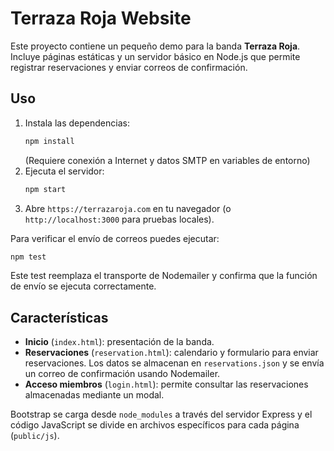 # Terraza Roja Website

Este proyecto contiene un pequeño demo para la banda **Terraza Roja**. Incluye
páginas estáticas y un servidor básico en Node.js que permite registrar
reservaciones y enviar correos de confirmación.

## Uso

1. Instala las dependencias:
   ```bash
   npm install
   ```
   (Requiere conexión a Internet y datos SMTP en variables de entorno)
2. Ejecuta el servidor:
   ```bash
   npm start
   ```
3. Abre `https://terrazaroja.com` en tu navegador (o `http://localhost:3000` para pruebas locales).

Para verificar el envío de correos puedes ejecutar:
```bash
npm test
```
Este test reemplaza el transporte de Nodemailer y confirma que la función de
envío se ejecuta correctamente.

## Características

- **Inicio** (`index.html`): presentación de la banda.
- **Reservaciones** (`reservation.html`): calendario y formulario para enviar
  reservaciones. Los datos se almacenan en `reservations.json` y se envía un
  correo de confirmación usando Nodemailer.
- **Acceso miembros** (`login.html`): permite consultar las reservaciones
  almacenadas mediante un modal.

Bootstrap se carga desde `node_modules` a través del servidor Express y el
código JavaScript se divide en archivos específicos para cada página
(`public/js`).
